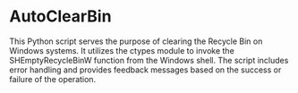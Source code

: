 # AutoClearBin
This Python script serves the purpose of clearing the Recycle Bin on Windows systems. It utilizes the ctypes module to invoke the SHEmptyRecycleBinW function from the Windows shell. The script includes error handling and provides feedback messages based on the success or failure of the operation.

